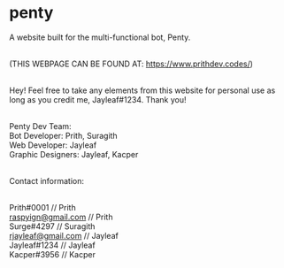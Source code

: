 # penty<br/>
A website built for the multi-functional bot, Penty.<br/><br/>

(THIS WEBPAGE CAN BE FOUND AT: https://www.prithdev.codes/)<br/><br/>

Hey! Feel free to take any elements from this website for personal use as long as you credit me, Jayleaf#1234. Thank you!<br/><br/>

Penty Dev Team: <br/>
Bot Developer: Prith, Suragith<br/>
Web Developer: Jayleaf<br/>
Graphic Designers: Jayleaf, Kacper<br/><br/>

Contact information:<br/><br/>

Prith#0001 // Prith<br/>
raspyign@gmail.com // Prith<br/>
Surge#4297 // Suragith<br/>
rjayleaf@gmail.com // Jayleaf<br/>
Jayleaf#1234 // Jayleaf<br/>
Kacper#3956 // Kacper<br/>

